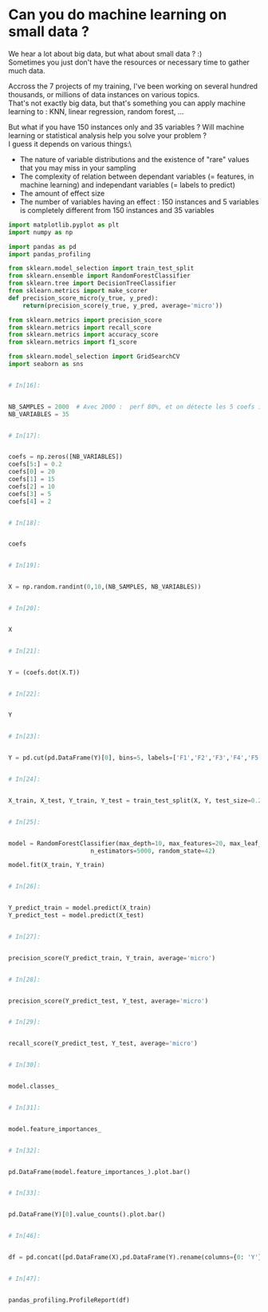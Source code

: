 # Can you do machine learning on small data ?
We hear a lot about big data, but what about small data ? :)\
Sometimes you just don't have the resources or necessary time to gather much data.

Accross the 7 projects of my training, I've been working on several hundred thousands, or millions of data instances on various topics.\
That's not exactly big data, but that's something you can apply machine learning to : KNN, linear regression, random forest, ...

But what if you have 150 instances only and 35 variables ? Will machine learning or statistical analysis help you solve your problem ?\
I guess it depends on various things:\
- The nature of variable distributions and the existence of "rare" values that you may miss in your sampling
- The complexity of relation between dependant variables (= features, in machine learning) and independant variables (= labels to predict)
- The amount of effect size
- The number of variables having an effect : 150 instances and 5 variables is completely different from 150 instances and 35 variables

```python
import matplotlib.pyplot as plt
import numpy as np

import pandas as pd
import pandas_profiling

from sklearn.model_selection import train_test_split
from sklearn.ensemble import RandomForestClassifier
from sklearn.tree import DecisionTreeClassifier
from sklearn.metrics import make_scorer
def precision_score_micro(y_true, y_pred):
    return(precision_score(y_true, y_pred, average='micro'))

from sklearn.metrics import precision_score
from sklearn.metrics import recall_score
from sklearn.metrics import accuracy_score
from sklearn.metrics import f1_score

from sklearn.model_selection import GridSearchCV
import seaborn as sns


# In[16]:


NB_SAMPLES = 2000  # Avec 2000 :  perf 80%, et on détecte les 5 coefs importants.  Avec 161 : perf 57% et on ne détecte que les 3 premiers coefs
NB_VARIABLES = 35


# In[17]:


coefs = np.zeros([NB_VARIABLES])
coefs[5:] = 0.2
coefs[0] = 20
coefs[1] = 15
coefs[2] = 10
coefs[3] = 5
coefs[4] = 2


# In[18]:


coefs


# In[19]:


X = np.random.randint(0,10,(NB_SAMPLES, NB_VARIABLES))


# In[20]:


X


# In[21]:


Y = (coefs.dot(X.T))


# In[22]:


Y


# In[23]:


Y = pd.cut(pd.DataFrame(Y)[0], bins=5, labels=['F1','F2','F3','F4','F5']).to_numpy()


# In[24]:


X_train, X_test, Y_train, Y_test = train_test_split(X, Y, test_size=0.2, random_state=42, shuffle = True)


# In[25]:


model = RandomForestClassifier(max_depth=10, max_features=20, max_leaf_nodes=50,
                       n_estimators=5000, random_state=42) 

model.fit(X_train, Y_train)


# In[26]:


Y_predict_train = model.predict(X_train)
Y_predict_test = model.predict(X_test)


# In[27]:


precision_score(Y_predict_train, Y_train, average='micro')


# In[28]:


precision_score(Y_predict_test, Y_test, average='micro')


# In[29]:


recall_score(Y_predict_test, Y_test, average='micro')


# In[30]:


model.classes_


# In[31]:


model.feature_importances_


# In[32]:


pd.DataFrame(model.feature_importances_).plot.bar()


# In[33]:


pd.DataFrame(Y)[0].value_counts().plot.bar()


# In[46]:


df = pd.concat([pd.DataFrame(X),pd.DataFrame(Y).rename(columns={0: 'Y'})], axis=1)


# In[47]:


pandas_profiling.ProfileReport(df)

```


